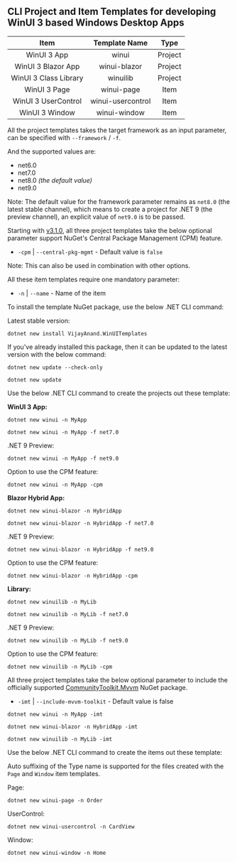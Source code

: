 ## CLI Project and Item Templates for developing WinUI 3 based Windows Desktop Apps

|Item|Template Name|Type|
|:---:|:---:|:---:|
|WinUI 3 App|winui|Project|
|WinUI 3 Blazor App|winui-blazor|Project|
|WinUI 3 Class Library|winuilib|Project|
|WinUI 3 Page|winui-page|Item|
|WinUI 3 UserControl|winui-usercontrol|Item|
|WinUI 3 Window|winui-window|Item|

All the project templates takes the target framework as an input parameter, can be specified with `--framework` / `-f`.

And the supported values are:

* net6.0
* net7.0
* net8.0 *(the default value)*
* net9.0

Note: The default value for the framework parameter remains as `net8.0` (the latest stable channel), which means to create a project for .NET 9 (the preview channel), an explicit value of `net9.0` is to be passed.

Starting with [v3.1.0](https://www.nuget.org/packages/VijayAnand.WinUITemplates/3.1.0), all three project templates take the below optional parameter support NuGet's Central Package Management (CPM) feature.

* `-cpm` | `--central-pkg-mgmt` - Default value is `false`

Note: This can also be used in combination with other options.

All these item templates require one mandatory parameter:

* `-n` | `--name` - Name of the item

To install the template NuGet package, use the below .NET CLI command:

Latest stable version:

```shell
dotnet new install VijayAnand.WinUITemplates
```

<!--
Latest preview version:

```shell
dotnet new install VijayAnand.WinUITemplates::2.2.0-preview.4
```
-->

If you've already installed this package, then it can be updated to the latest version with the below command:

```shell
dotnet new update --check-only
```
```shell
dotnet new update
```

Use the below .NET CLI command to create the projects out these template:

**WinUI 3 App:**

```shell
dotnet new winui -n MyApp
```

```shell
dotnet new winui -n MyApp -f net7.0
```

.NET 9 Preview:

```shell
dotnet new winui -n MyApp -f net9.0
```

Option to use the CPM feature:
```shell
dotnet new winui -n MyApp -cpm
```

**Blazor Hybrid App:**

```shell
dotnet new winui-blazor -n HybridApp
```

```shell
dotnet new winui-blazor -n HybridApp -f net7.0
```

.NET 9 Preview:

```shell
dotnet new winui-blazor -n HybridApp -f net9.0
```

Option to use the CPM feature:
```shell
dotnet new winui-blazor -n HybridApp -cpm
```

**Library:**

```shell
dotnet new winuilib -n MyLib
```

```shell
dotnet new winuilib -n MyLib -f net7.0
```

.NET 9 Preview:

```shell
dotnet new winuilib -n MyLib -f net9.0
```

Option to use the CPM feature:
```shell
dotnet new winuilib -n MyLib -cpm
```

All three project templates take the below optional parameter to include the officially supported [CommunityToolkit.Mvvm](https://www.nuget.org/packages/CommunityToolkit.Mvvm/) NuGet package.

* `-imt` | `--include-mvvm-toolkit` - Default value is false

```shell
dotnet new winui -n MyApp -imt
```

```shell
dotnet new winui-blazor -n HybridApp -imt
```

```shell
dotnet new winuilib -n MyLib -imt
```

Use the below .NET CLI command to create the items out these template:

Auto suffixing of the Type name is supported for the files created with the `Page` and `Window` item templates.

Page:
```shell
dotnet new winui-page -n Order
```

UserControl:
```shell
dotnet new winui-usercontrol -n CardView
```

Window:
```shell
dotnet new winui-window -n Home
```
